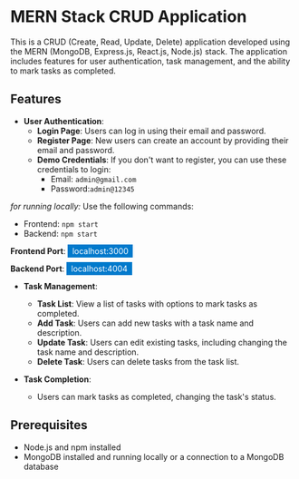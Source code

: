 # MERN Stack CRUD Application

This is a CRUD (Create, Read, Update, Delete) application developed using the MERN (MongoDB, Express.js, React.js, Node.js) stack. The application includes features for user authentication, task management, and the ability to mark tasks as completed.

## Features
  
- **User Authentication**:
  - **Login Page**: Users can log in using their email and password.
  - **Register Page**: New users can create an account by providing their email and password.
  - **Demo Credentials**: If you don't want to register, you can use these credentials to login:
    - Email: `admin@gmail.com `
    - Password:` admin@12345 ` 
    
 *for running locally:*
 Use the following commands:
 
 - Frontend: `npm start`
 - Backend: `npm start`

 **Frontend Port**: <span style="background-color: #007acc; color: white; padding: 0.2rem 0.5rem;">localhost:3000</span>
 
 **Backend Port**: <span style="background-color: #007acc; color: white; padding: 0.2rem 0.5rem;">localhost:4004</span>

- **Task Management**:
  - **Task List**: View a list of tasks with options to mark tasks as completed.
  - **Add Task**: Users can add new tasks with a task name and description.
  - **Update Task**: Users can edit existing tasks, including changing the task name and description.
  - **Delete Task**: Users can delete tasks from the task list.

- **Task Completion**:
  - Users can mark tasks as completed, changing the task's status.

## Prerequisites

- Node.js and npm installed
- MongoDB installed and running locally or a connection to a MongoDB database
